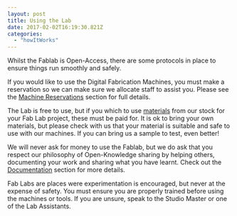 ```yaml
---
layout: post
title: Using the Lab
date: 2017-02-02T16:19:30.821Z
categories:
  - "howItWorks"
---
```


Whilst the Fablab is Open-Access, there are some protocols in place to ensure things run smoothly and safely.

If you would like to use the Digital Fabrication Machines, you must make a reservation so we can make sure we allocate staff to assist you. Please see the [Machine Reservations](#machine-reservations) section for full details.

The Lab is free to use, but if you which to use [materials](../lab#misc) from our stock for your Fab Lab project, these must be paid for. It is ok to bring your own materials, but please check with us that your material is suitable and safe to use with our machines. If you can bring us a sample to test, even better!

We will never ask for money to use the Fablab, but we do ask that you respect our philosophy of Open-Knowledge sharing by helping others, documenting your work and sharing what you have learnt. Check out the [Documentation](#documentation) section for more details.

Fab Labs are places were experimentation is encouraged, but never at the expense of safety. You must ensure you are properly trained before using the machines or tools. If you are unsure, speak to the Studio Master or one of the Lab Assistants.
